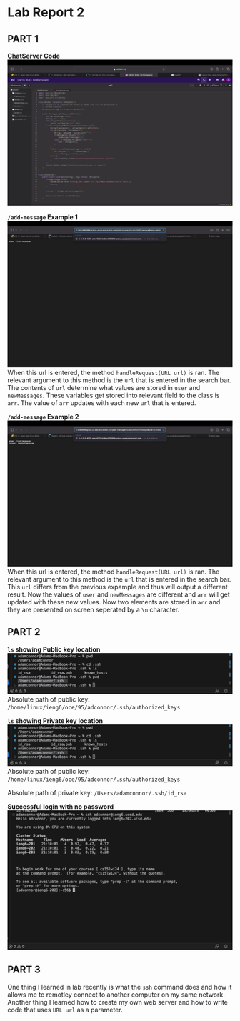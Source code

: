 # Lab Report 2
## PART 1

**ChatServer Code**
![Image](chatservercode.png)


**`/add-message` Example 1**
![Image](labreportimage1.png)
When this url is entered, the method `handleRequest(URL url)` is ran. The relevant argument to this method is the `url` that is entered in the search bar. The contents of `url` determine what values are stored in `user` and `newMessages`. These variables get stored into relevant field to the class is `arr`. The value of `arr` updates with each new `url` that is entered. 

**`/add-message` Example 2**
![Image](labreportimaage2.png)
When this url is entered, the method `handleRequest(URL url)` is ran. The relevant argument to this method is the `url` that is entered in the search bar. This `url` differs from the previous expample and thus will output a different result. Now the values of `user` and `newMessages` are different and `arr` will get updated with these new values. Now two elements are stored in `arr` and they are presented on screen seperated by a `\n` character.

## PART 2
**`ls` showing Public key location**
![Image](pathimage.png)
Absolute path of public key: `/home/linux/ieng6/oce/95/adconnor/.ssh/authorized_keys`

**`ls` showing Private key location**
![Image](pathimage.png)
Absolute path of public key: `/home/linux/ieng6/oce/95/adconnor/.ssh/authorized_keys`

Absolute path of private key: `/Users/adamconnor/.ssh/id_rsa`

**Successful login with no password**
![Image](nopasswordimage.png)


## PART 3
One thing I learned in lab recently is what the `ssh` command does and how it allows me to remotley connect to another computer on my same network. Another thing I learned how to create my own web server and how to write code that uses `URL url` as a parameter.
